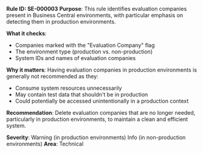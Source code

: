 **Rule ID: SE-000003**
**Purpose**: This rule identifies evaluation companies present in Business Central environments, with particular emphasis on detecting them in production environments.

**What it checks**:
- Companies marked with the "Evaluation Company" flag
- The environment type (production vs. non-production)
- System IDs and names of evaluation companies

**Why it matters**: Having evaluation companies in production environments is generally not recommended as they:
- Consume system resources unnecessarily
- May contain test data that shouldn't be in production
- Could potentially be accessed unintentionally in a production context

**Recommendation**: Delete evaluation companies that are no longer needed, particularly in production environments, to maintain a clean and efficient system.

**Severity**: Warning (in production environments)
             Info (in non-production environments)
**Area**: Technical
